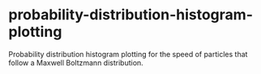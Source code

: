 # probability-distribution-histogram-plotting
Probability distribution histogram plotting for the speed of particles that follow a Maxwell Boltzmann distribution. 
